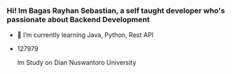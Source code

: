 <!-- 
header


 -->
### Hi! Im Bagas Rayhan Sebastian, a self taught developer who's passionate about Backend Development


<!--

**BagasA11/BagasA11** is a ✨ _special_ ✨ repository because its `README.md` (this file) appears on your GitHub profile.

Here are some ideas to get you started:

- 🔭 I’m currently working on ...

- 👯 I’m looking to collaborate on ...
- 🤔 I’m looking for help with ...
- 💬 Ask me about ...
- 📫 How to reach me: ...
- 😄 Pronouns: ...
- ⚡ Fun fact: ...
-->

- 🌱 I’m currently learning Java, Python, Rest API
- <p>127979</p> Im Study on Dian Nuswantoro University
